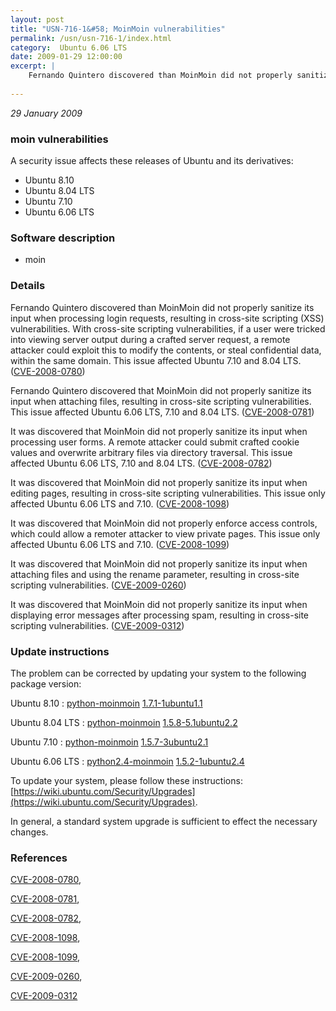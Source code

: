 ```yaml
---
layout: post
title: "USN-716-1&#58; MoinMoin vulnerabilities"
permalink: /usn/usn-716-1/index.html
category:  Ubuntu 6.06 LTS
date: 2009-01-29 12:00:00
excerpt: |
    Fernando Quintero discovered than MoinMoin did not properly sanitize its input when processing login requests, resulting in cross-site scripting (XSS) vulnerabilities. With cross-site scripting vulnerabilities, if a user were tricked into viewing server output during a crafted server request, a remote attacker could exploit this to modify the contents, or steal confidential data, within the same domain. This issue affected Ubuntu 7.10 and 8.04 LTS. ([CVE-2008-0780](http://people.ubuntu.com/~ubuntu-security/cve/CVE-2008-0780))
    
--- 
```

 
 

*29 January 2009*

### moin vulnerabilities

A security issue affects these releases of Ubuntu and its derivatives:

* Ubuntu 8.10
* Ubuntu 8.04 LTS
* Ubuntu 7.10
* Ubuntu 6.06 LTS

### Software description

* moin 

### Details

Fernando Quintero discovered than MoinMoin did not properly sanitize its input when processing login requests, resulting in cross-site scripting (XSS) vulnerabilities. With cross-site scripting vulnerabilities, if a user were tricked into viewing server output during a crafted server request, a remote attacker could exploit this to modify the contents, or steal confidential data, within the same domain. This issue affected Ubuntu 7.10 and 8.04 LTS. ([CVE-2008-0780](http://people.ubuntu.com/~ubuntu-security/cve/CVE-2008-0780))

Fernando Quintero discovered that MoinMoin did not properly sanitize its input when attaching files, resulting in cross-site scripting vulnerabilities. This issue affected Ubuntu 6.06 LTS, 7.10 and 8.04 LTS. ([CVE-2008-0781](http://people.ubuntu.com/~ubuntu-security/cve/CVE-2008-0781))

It was discovered that MoinMoin did not properly sanitize its input when processing user forms. A remote attacker could submit crafted cookie values and overwrite arbitrary files via directory traversal. This issue affected Ubuntu 6.06 LTS, 7.10 and 8.04 LTS. ([CVE-2008-0782](http://people.ubuntu.com/~ubuntu-security/cve/CVE-2008-0782))

It was discovered that MoinMoin did not properly sanitize its input when editing pages, resulting in cross-site scripting vulnerabilities. This issue only affected Ubuntu 6.06 LTS and 7.10. ([CVE-2008-1098](http://people.ubuntu.com/~ubuntu-security/cve/CVE-2008-1098))

It was discovered that MoinMoin did not properly enforce access controls, which could allow a remoter attacker to view private pages. This issue only affected Ubuntu 6.06 LTS and 7.10. ([CVE-2008-1099](http://people.ubuntu.com/~ubuntu-security/cve/CVE-2008-1099))

It was discovered that MoinMoin did not properly sanitize its input when attaching files and using the rename parameter, resulting in cross-site scripting vulnerabilities. ([CVE-2009-0260](http://people.ubuntu.com/~ubuntu-security/cve/CVE-2009-0260))

It was discovered that MoinMoin did not properly sanitize its input when displaying error messages after processing spam, resulting in cross-site scripting vulnerabilities. ([CVE-2009-0312](http://people.ubuntu.com/~ubuntu-security/cve/CVE-2009-0312)) 

### Update instructions

The problem can be corrected by updating your system to the following package version:

Ubuntu 8.10
 : [python-moinmoin](https://launchpad.net/ubuntu/+source/moin) <span> [1.7.1-1ubuntu1.1](https://launchpad.net/ubuntu/+source/moin/1.7.1-1ubuntu1.1) </span> 

Ubuntu 8.04 LTS
 : [python-moinmoin](https://launchpad.net/ubuntu/+source/moin) <span> [1.5.8-5.1ubuntu2.2](https://launchpad.net/ubuntu/+source/moin/1.5.8-5.1ubuntu2.2) </span> 

Ubuntu 7.10
 : [python-moinmoin](https://launchpad.net/ubuntu/+source/moin) <span> [1.5.7-3ubuntu2.1](https://launchpad.net/ubuntu/+source/moin/1.5.7-3ubuntu2.1) </span> 

Ubuntu 6.06 LTS
 : [python2.4-moinmoin](https://launchpad.net/ubuntu/+source/moin) <span> [1.5.2-1ubuntu2.4](https://launchpad.net/ubuntu/+source/moin/1.5.2-1ubuntu2.4) </span> 

To update your system, please follow these instructions: [https://wiki.ubuntu.com/Security/Upgrades](https://wiki.ubuntu.com/Security/Upgrades).

In general, a standard system upgrade is sufficient to effect the necessary changes. 

### References

 
 [CVE-2008-0780](http://people.ubuntu.com/~ubuntu-security/cve/CVE-2008-0780), 

 [CVE-2008-0781](http://people.ubuntu.com/~ubuntu-security/cve/CVE-2008-0781), 

 [CVE-2008-0782](http://people.ubuntu.com/~ubuntu-security/cve/CVE-2008-0782), 

 [CVE-2008-1098](http://people.ubuntu.com/~ubuntu-security/cve/CVE-2008-1098), 

 [CVE-2008-1099](http://people.ubuntu.com/~ubuntu-security/cve/CVE-2008-1099), 

 [CVE-2009-0260](http://people.ubuntu.com/~ubuntu-security/cve/CVE-2009-0260), 

 [CVE-2009-0312](http://people.ubuntu.com/~ubuntu-security/cve/CVE-2009-0312)
 

